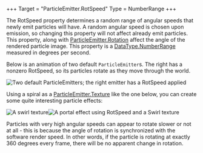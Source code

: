 +++
Target = "ParticleEmitter.RotSpeed"
Type = NumberRange
+++

The RotSpeed property determines a random range of angular speeds that newly emit particles will have. A random angular speed is chosen upon emission, so changing this property will not affect already emit particles. This property, along with [ParticleEmitter.Rotation](https://developer.roblox.com/api-reference/property/ParticleEmitter/Rotation) affect the angle of the rendered particle image. This property is a [DataType.NumberRange](https://developer.roblox.com/search#stq=NumberRange) measured in degrees per second.Below is an animation of two default `ParticleEmitter`s. The right has a nonzero RotSpeed, so its particles rotate as they move through the world.![Two default ParticleEmitters; the right emitter has a RotSpeed applied][1]Using a spiral as a [ParticleEmitter.Texture](https://developer.roblox.com/api-reference/property/ParticleEmitter/Texture) like the one below, you can create some quite interesting particle effects:![A swirl texture][2]![A portal effect using RotSpeed and a Swirl texture][3]Particles with very high angular speeds can appear to rotate slower or not at all - this is because the angle of rotation is synchronized with the software render speed. In other words, if the particle is rotating at exactly 360 degrees every frame, there will be no apparent change in rotation.[1]: https://developer.roblox.com/assets/bltfe2427c2a9f0f3ad/ParticleEmitter_RotSpeed.gif[2]: https://developer.roblox.com/assets/bltc50865c165e13d07/ParticleEmitter_RotSpeed2_swirl.gif[3]: https://images.contentstack.io/v3/assets/blt309cc8bfb280dcec/blt6c03c8e2536b2634/5b0b84d09a16a6df0e4973b5/ParticleEmitter_RotSpeed2.gif
